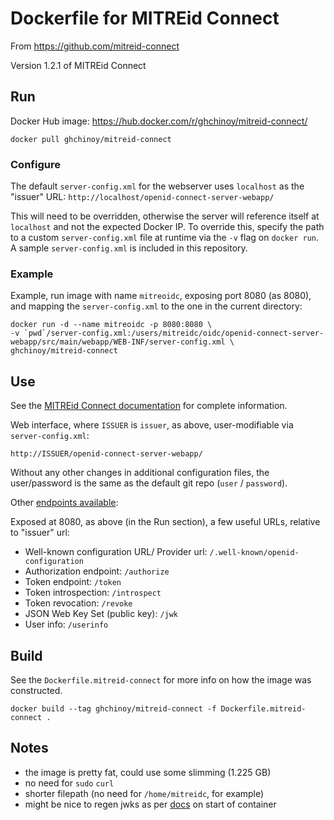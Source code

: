 # Dockerfile for MITREid Connect

From https://github.com/mitreid-connect

Version 1.2.1 of MITREid Connect

## Run

Docker Hub image: https://hub.docker.com/r/ghchinoy/mitreid-connect/

	docker pull ghchinoy/mitreid-connect

### Configure 

The default `server-config.xml` for the webserver uses `localhost` as the "issuer" URL: `http://localhost/openid-connect-server-webapp/`

This will need to be overridden, otherwise the server will reference itself at `localhost` and not the expected Docker IP. To override this, specify the path to a custom `server-config.xml` file at runtime via the `-v` flag on `docker run`. A sample `server-config.xml` is included in this repository.

### Example

Example, run image with name `mitreoidc`, exposing port 8080 (as 8080), and mapping the `server-config.xml` to the one in the current directory:

	docker run -d --name mitreoidc -p 8080:8080 \
	-v `pwd`/server-config.xml:/users/mitreidc/oidc/openid-connect-server-webapp/src/main/webapp/WEB-INF/server-config.xml \
	ghchinoy/mitreid-connect

## Use

See the [MITREid Connect documentation](https://github.com/mitreid-connect/OpenID-Connect-Java-Spring-Server/wiki) for complete information. 

Web interface, where `ISSUER` is `issuer`, as above, user-modifiable via `server-config.xml`:

	http://ISSUER/openid-connect-server-webapp/

Without any other changes in additional configuration files, the user/password is the same as the default git repo (`user` / `password`).

Other [endpoints available](https://github.com/mitreid-connect/OpenID-Connect-Java-Spring-Server/wiki/Server-configuration):

Exposed at 8080, as above (in the Run section), a few useful URLs, relative to "issuer" url:

* Well-known configuration URL/ Provider url: `/.well-known/openid-configuration`
* Authorization endpoint: `/authorize`
* Token endpoint: `/token`
* Token introspection: `/introspect`
* Token revocation: `/revoke`
* JSON Web Key Set (public key): `/jwk`
* User info: `/userinfo`


## Build

See the `Dockerfile.mitreid-connect` for more info on how the image was constructed.

	docker build --tag ghchinoy/mitreid-connect -f Dockerfile.mitreid-connect .

## Notes

* the image is pretty fat, could use some slimming (1.225 GB)
* no need for `sudo` `curl`
* shorter filepath (no need for `/home/mitreidc`, for example)
* might be nice to regen jwks as per [docs](https://github.com/mitreid-connect/OpenID-Connect-Java-Spring-Server/wiki/Key-generation) on start of container
